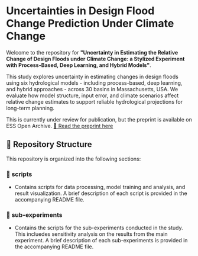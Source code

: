 # Uncertainties in Design Flood Change Prediction Under Climate Change

Welcome to the repository for **"Uncertainty in Estimating the Relative Change of Design Floods under Climate Change: a Stylized Experiment with Process-Based, Deep Learning, and Hybrid Models"**.

This study explores uncertainty in estimating changes in design floods using six hydrological models - including process-based, deep learning, and hybrid approaches - across 30 basins in Massachusetts, USA. We evaluate how model structure, input error, and climate scenarios affect relative change estimates to support reliable hydrological projections for long-term planning.

This is currently under review for publication, but the preprint is available on ESS Open Archive.
[📄 Read the preprint here](https://doi.org/10.22541/essoar.175069522.21075713/v1)


## 📂 Repository Structure

This repository is organized into the following sections:

### 📂 **scripts** 
- Contains scripts for data processing, model training and analysis, and result visualization. A brief description of each script is provided in the accompanying README file.

### 📂 **sub-experiments** 
- Contains the scripts for the sub-experiments conducted in the study. This incluedes sensitivity analysis on the results from the main experiment. A brief description of each sub-experiments is provided in the accompanying README file.